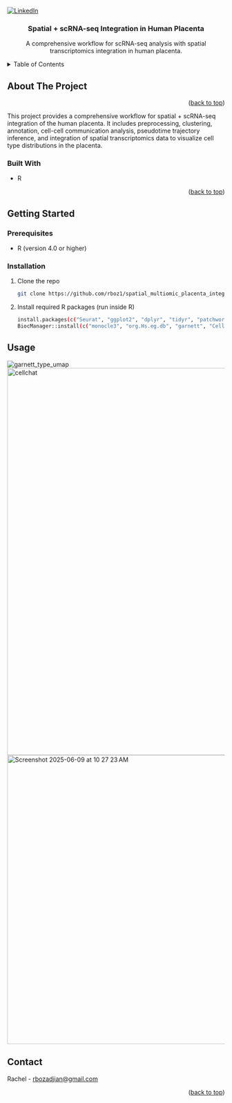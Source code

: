 <!-- PROJECT SHIELDS -->
<!--
*** I'm using markdown "reference style" links for readability.
*** Reference links are enclosed in brackets [ ] instead of parentheses ( ).
*** See the bottom of this document for the declaration of the reference variables
*** for contributors-url, forks-url, etc. This is an optional, concise syntax you may use.
*** https://www.markdownguide.org/basic-syntax/#reference-style-links
-->
[![LinkedIn][linkedin-shield]][linkedin-url]



<!-- PROJECT LOGO -->
  <h3 align="center">Spatial + scRNA-seq Integration in Human Placenta</h3>

  <p align="center">
    A comprehensive workflow for scRNA-seq analysis with spatial transcriptomics integration in human placenta.
  </p>
</div>



<!-- TABLE OF CONTENTS -->
<details>
  <summary>Table of Contents</summary>
  <ol>
    <li>
      <a href="#about-the-project">About The Project</a>
      <ul>
        <li><a href="#built-with">Built With</a></li>
      </ul>
    </li>
    <li>
      <a href="#getting-started">Getting Started</a>
      <ul>
        <li><a href="#prerequisites">Prerequisites</a></li>
        <li><a href="#installation">Installation</a></li>
      </ul>
    </li>
    <li><a href="#contact">Contact</a></li>
  </ol>
</details>



<!-- ABOUT THE PROJECT -->
## About The Project
<p align="right">(<a href="#readme-top">back to top</a>)</p>

This project provides a comprehensive workflow for spatial + scRNA-seq integration of the human placenta. It includes preprocessing, clustering, annotation, cell-cell communication analysis, pseudotime trajectory inference, and integration of spatial transcriptomics data to visualize cell type distributions in the placenta.

### Built With

- R 

<p align="right">(<a href="#readme-top">back to top</a>)</p>

<!-- GETTING STARTED -->
## Getting Started

### Prerequisites
* R (version 4.0 or higher)

### Installation

1. Clone the repo
   ```sh
   git clone https://github.com/rboz1/spatial_multiomic_placenta_integration.git
   
2. Install required R packages (run inside R)
   ```sh
   install.packages(c("Seurat", "ggplot2", "dplyr", "tidyr", "patchwork"))
   BiocManager::install(c("monocle3", "org.Hs.eg.db", "garnett", "CellChat", "DoubletFinder"))

## Usage
![garnett_type_umap](https://github.com/user-attachments/assets/e5ea6346-3666-4a1a-b58b-dcea5a94b31e)
<img width="896" alt="cellchat" src="https://github.com/user-attachments/assets/5db7d666-bf06-46d9-9301-fe2bb661546a" />
<img width="669" alt="Screenshot 2025-06-09 at 10 27 23 AM" src="https://github.com/user-attachments/assets/de641710-21dc-4e27-a00d-ff5636c17da4" />


<!-- CONTACT -->
## Contact

Rachel - rbozadjian@gmail.com

<p align="right">(<a href="#readme-top">back to top</a>)</p>

<!-- MARKDOWN LINKS & IMAGES -->
<!-- https://www.markdownguide.org/basic-syntax/#reference-style-links -->
[linkedin-shield]: https://img.shields.io/badge/-LinkedIn-black.svg?style=for-the-badge&logo=linkedin&colorB=555
[linkedin-url]: www.linkedin.com/in/rachel-bozadjian-203999109

